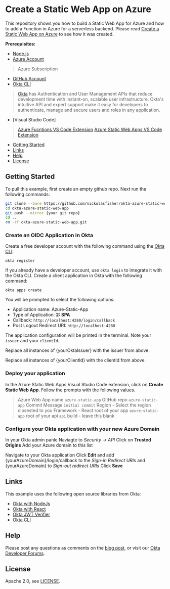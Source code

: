 # Create a Static Web App on Azure

This repository shows you how to build a Static Web App for Azure and how to add a Function in Azure for a serverless backend.  Please read [Create a Static Web App on Azure][blog] to see how it was created.

**Prerequisites:**

- [Node.js](https://nodejs.org/en/)
- [Azure Account](https://azure.microsoft.com/en-us/)
> Azure Subscription
- [GitHub Account](https://www.github.com/)
- [Okta CLI](https://cli.okta.com)
> [Okta](https://developer.okta.com/) has Authentication and User Management APIs that reduce development time with instant-on, scalable user infrastructure. Okta's intuitive API and expert support make it easy for developers to authenticate, manage and secure users and roles in any application.
- [Visual Studio Code]
> [Azure Fucntions VS Code Extension](https://marketplace.visualstudio.com/items?itemName=ms-azuretools.vscode-azurefunctions)
> [Azure Static Web Apps VS Code Extension](https://marketplace.visualstudio.com/items?itemName=ms-azuretools.vscode-azurestaticwebapps)

* [Getting Started](#getting-started)
* [Links](#links)
* [Help](#help)
* [License](#license)

## Getting Started

To pull this example, first create an empty github repo.  Next run the following commands:

```bash
git clone --bare https://github.com/nickolasfisher/okta-azure-static-web-app.git
cd okta-azure-static-web-app
git push --mirror {your git repo}
cd ..
rm -rf okta-azure-static-web-app.git
```

### Create an OIDC Application in Okta

Create a free developer account with the following command using the [Okta CLI](https://cli.okta.com):

```shell
okta register
```
If you already have a developer account, use `okta login` to integrate it with the Okta CLI. 
Create a client application in Okta with the following command:

```shell
okta apps create
```

You will be prompted to select the following options:
- Application name: Azure-Static-App
- Type of Application: **2: SPA**
- Callback: `http://localhost:4280/login/callback`
- Post Logout Redirect URI: `http://localhost:4280`

The application configuration will be printed in the terminal.  Note your `issuer` and your `clientId`.

Replace all instances of {yourOktaIssuer} with the issuer from above.

Replace all instances of {yourClientId} with the clientId from above.  

### Deploy your application

In the Azure Static Web Apps Visual Studio Code extension, click on **Create Static Web App**.  Follow the prompts with the following values.

> Azure Web App name `azure-static-app`
> GitHub repo `azure-static-app`
> Commit Message `initial commit`
> Region - Select the region closested to you
> Framework - React
> root of your app `azure-static-app`
> root of your api `api`
> build - leave this blank

### Configure your Okta application with your new Azure Domain

In your Okta admin panle
Naviagte to *Security -> API*
Click on **Trusted Origins**
Add your Azure domain to this list

Navigate to your Okta application
Click **Edit** and add {yourAzureDomain}/login/callback to the *Sign-in Redirect URIs* and {yourAzureDomain} to *Sign-out redirect URIs*
Click **Save**

## Links

This example uses the following open source libraries from Okta:

* [Okta with NodeJs](https://developer.okta.com/code/nodejs/)
* [Okta with React](https://developer.okta.com/code/react/)
* [Okta JWT Verifier](https://github.com/okta/okta-oidc-js/tree/master/packages/jwt-verifier)
* [Okta CLI](https://github.com/okta/okta-cli)

## Help

Please post any questions as comments on the [blog post][blog], or visit our [Okta Developer Forums](https://devforum.okta.com/).

## License

Apache 2.0, see [LICENSE](LICENSE).

[blog]: https://developer.okta.com/blog/2021/xyz
